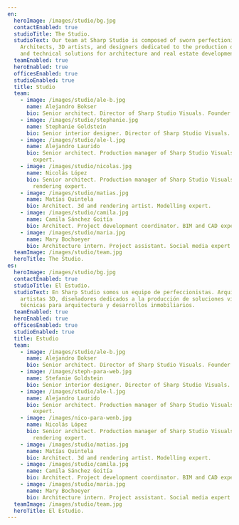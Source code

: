```yaml
---
en:
  heroImage: /images/studio/bg.jpg
  contactEnabled: true
  studioTitle: The Studio.
  studioText: Our team at Sharp Studio is composed of sworn perfectionists;
    Architects, 3D artists, and designers dedicated to the production of visual
    and technical solutions for architecture and real estate developments.
  teamEnabled: true
  heroEnabled: true
  officesEnabled: true
  studioEnabled: true
  title: Studio
  team:
    - image: /images/studio/ale-b.jpg
      name: Alejandro Bokser
      bio: Senior architect. Director of Sharp Studio Visuals. Founder.
    - image: /images/studio/stephanie.jpg
      name: Stephanie Goldstein
      bio: Senior interior designer. Director of Sharp Studio Visuals. Founder.
    - image: /images/studio/ale-l.jpg
      name: Alejandro Laurido
      bio: Senior architect. Production manager of Sharp Studio Visuals. Architecture
        expert.
    - image: /images/studio/nicolas.jpg
      name: Nicolás López
      bio: Senior architect. Production manager of Sharp Studio Visuals. 3d artist and
        rendering expert.
    - image: /images/studio/matias.jpg
      name: Matías Quintela
      bio: Architect. 3d and rendering artist. Modelling expert.
    - image: /images/studio/camila.jpg
      name: Camila Sánchez Goitía
      bio: Architect. Project development coordinator. BIM and CAD expert.
    - image: /images/studio/maria.jpg
      name: Mary Bochoeyer
      bio: Architecture intern. Project assistant. Social media expert.
  teamImage: /images/studio/team.jpg
  heroTitle: The Studio.
es:
  heroImage: /images/studio/bg.jpg
  contactEnabled: true
  studioTitle: El Estudio.
  studioText: En Sharp Studio somos un equipo de perfeccionistas. Arquitectos,
    artistas 3D, diseñadores dedicados a la producción de soluciones visuales y
    técnicas para arquitectura y desarrollos inmobiliarios.
  teamEnabled: true
  heroEnabled: true
  officesEnabled: true
  studioEnabled: true
  title: Estudio
  team:
    - image: /images/studio/ale-b.jpg
      name: Alejandro Bokser
      bio: Senior architect. Director of Sharp Studio Visuals. Founder.
    - image: /images/steph-para-web.jpg
      name: Stefanie Goldstein
      bio: Senior interior designer. Director of Sharp Studio Visuals. Founder.
    - image: /images/studio/ale-l.jpg
      name: Alejandro Laurido
      bio: Senior architect. Production manager of Sharp Studio Visuals. Architecture
        expert.
    - image: /images/nico-para-wenb.jpg
      name: Nicolás López
      bio: Senior architect. Production manager of Sharp Studio Visuals. 3d artist and
        rendering expert.
    - image: /images/studio/matias.jpg
      name: Matías Quintela
      bio: Architect. 3d and rendering artist. Modelling expert.
    - image: /images/studio/camila.jpg
      name: Camila Sánchez Goitía
      bio: Architect. Project development coordinator. BIM and CAD expert.
    - image: /images/studio/maria.jpg
      name: Mary Bochoeyer
      bio: Architecture intern. Project assistant. Social media expert.
  teamImage: /images/studio/team.jpg
  heroTitle: El Estudio.
---
```

